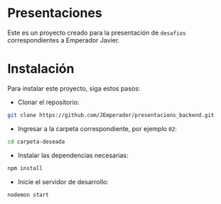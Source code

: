 # Presentaciones
Este es un proyecto creado para la presentación de `desafios` correspondientes a Emperador Javier.

# Instalación
Para instalar este proyecto, siga estos pasos:

- Clonar el repositorio: 
```bash
git clone https://github.com/JEmperador/presentacions_backend.git
```
- Ingresar a la carpeta correspondiente, por ejemplo `02`:
```bash
cd carpeta-deseada
```
- Instalar las dependencias necesarias:
```bash
npm install
```
- Inicie el servidor de desarrollo:
```bash
nodemon start
```